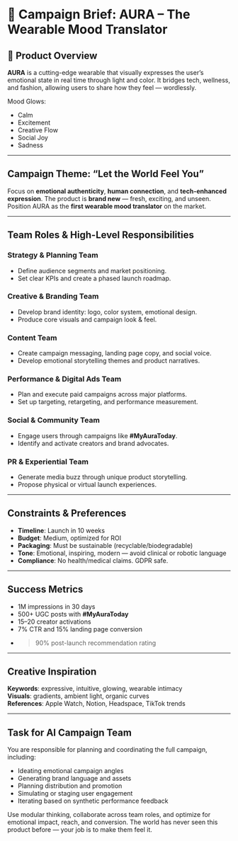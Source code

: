 # 🚀 Campaign Brief: AURA – The Wearable Mood Translator

## 🧠 Product Overview

**AURA** is a cutting-edge wearable that visually expresses the user’s emotional state in real time through light and color. It bridges tech, wellness, and fashion, allowing users to share how they feel — wordlessly.

Mood Glows:
- Calm
- Excitement
- Creative Flow
- Social Joy
- Sadness

---

## Campaign Theme: “Let the World Feel You”

Focus on **emotional authenticity**, **human connection**, and **tech-enhanced expression**. The product is **brand new** — fresh, exciting, and unseen. Position AURA as the **first wearable mood translator** on the market.

---

## Team Roles & High-Level Responsibilities

### Strategy & Planning Team
- Define audience segments and market positioning.
- Set clear KPIs and create a phased launch roadmap.

### Creative & Branding Team
- Develop brand identity: logo, color system, emotional design.
- Produce core visuals and campaign look & feel.

### Content Team
- Create campaign messaging, landing page copy, and social voice.
- Develop emotional storytelling themes and product narratives.

### Performance & Digital Ads Team
- Plan and execute paid campaigns across major platforms.
- Set up targeting, retargeting, and performance measurement.

### Social & Community Team
- Engage users through campaigns like **#MyAuraToday**.
- Identify and activate creators and brand advocates.

### PR & Experiential Team
- Generate media buzz through unique product storytelling.
- Propose physical or virtual launch experiences.

---

## Constraints & Preferences

- **Timeline**: Launch in 10 weeks
- **Budget**: Medium, optimized for ROI
- **Packaging**: Must be sustainable (recyclable/biodegradable)
- **Tone**: Emotional, inspiring, modern — avoid clinical or robotic language
- **Compliance**: No health/medical claims. GDPR safe.

---

## Success Metrics

- 1M impressions in 30 days
- 500+ UGC posts with **#MyAuraToday**
- 15–20 creator activations
- 7% CTR and 15% landing page conversion
- >90% post-launch recommendation rating

---

## Creative Inspiration

**Keywords**: expressive, intuitive, glowing, wearable intimacy  
**Visuals**: gradients, ambient light, organic curves  
**References**: Apple Watch, Notion, Headspace, TikTok trends

---

## Task for AI Campaign Team

You are responsible for planning and coordinating the full campaign, including:
- Ideating emotional campaign angles
- Generating brand language and assets
- Planning distribution and promotion
- Simulating or staging user engagement
- Iterating based on synthetic performance feedback

Use modular thinking, collaborate across team roles, and optimize for emotional impact, reach, and conversion. The world has never seen this product before — your job is to make them feel it.

